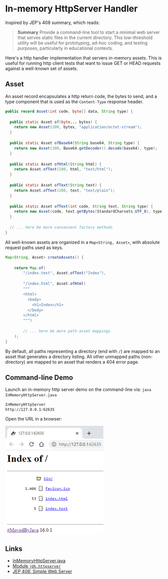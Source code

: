 # In-memory HttpServer Handler

Inspired by JEP's 408 summary, which reads:

> **Summary**
> Provide a command-line tool to start a minimal web server that serves static files in the current directory.
> This low-threshold utility will be useful for prototyping, ad-hoc coding, and testing purposes, particularly in educational contexts.

Here's a http handler implementation that servers in-memory assets.
This is useful for running http client tests that want to issue GET or HEAD requests against a well-known set of assets. 

## Asset

An asset record encapsulates a http return code, the bytes to send, and a type component that is used as
the `Content-Type` response header.

```java
public record Asset(int code, byte[] data, String type) {

  public static Asset of(byte... bytes) {
    return new Asset(200, bytes, "application/octet-stream");
  }

  public static Asset ofBase64(String base64, String type) {
    return new Asset(200, Base64.getDecoder().decode(base64), type);
  }

  public static Asset ofHtml(String html) {
    return Asset.ofText(200, html, "text/html");
  }
  
  public static Asset ofText(String text) {
    return Asset.ofText(200, text, "text/plain");
  }

  public static Asset ofText(int code, String text, String type) {
    return new Asset(code, text.getBytes(StandardCharsets.UTF_8), type);
  }

  // ... here be more convenient factory methods
}
```

All well-known assets are organized in a `Map<String, Asset>`, with absolute request paths used as keys. 

```java
Map<String, Asset> createAssets() {

    return Map.of(
        "/index.text", Asset.ofText("Index"),

        "/index.html", Asset.ofHtml(
        """
        <html>
          <body>
            <h1>Index</h1>
          </body>
        </html>
        """)
    
        // ... here be more path-asset mappings
    );
}
```

By default, all paths representing a directory (end with `/`) are mapped to an asset that generates a directory listing.
All other unmapped paths (non-directory) are mapped to an asset that renders a 404 error page.

## Command-line Demo

Launch an in-memory http server demo on the command-line via: `java InMemoryHttpServer.java`

```text
InMemoryHttpServer
http://127.0.0.1:62635
```

Open the URL in a browser:

![index](../asset/img/in-memory-http-server-handler/index.png)

## Links

- [InMemoryHttpServer.java](../demo/main/InMemoryHttpServer.java)
- [Module `jdk.httpserver`](https://docs.oracle.com/en/java/javase/16/docs/api/jdk.httpserver/module-summary.html)
- [JEP 408: Simple Web Server](https://openjdk.java.net/jeps/408)
